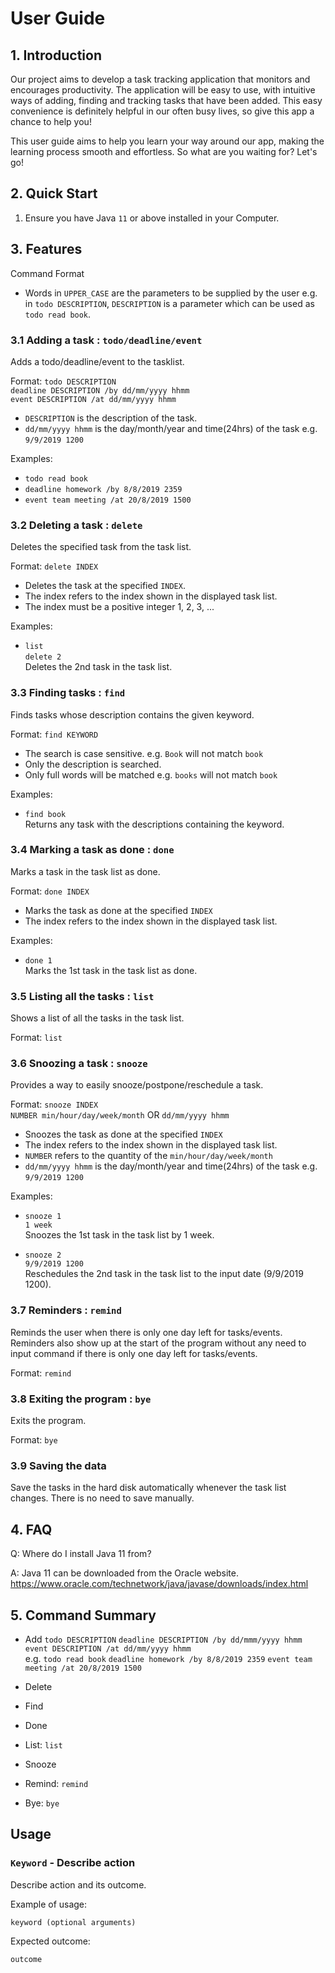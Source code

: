 # User Guide

## 1. Introduction
Our project aims to develop a task tracking application that monitors and encourages productivity. The application will be easy to use, with intuitive ways of adding, finding and tracking tasks that have been added. This easy convenience is definitely helpful in our often busy lives, so give this app a chance to help you!

This user guide aims to help you learn your way around our app, making the learning process smooth and effortless. So what are you waiting for? Let's go!

## 2. Quick Start  

  1. Ensure you have Java `11` or above installed in your Computer.  
 
## 3. Features 
Command Format
- Words in `UPPER_CASE` are the parameters to be supplied by the user e.g. in `todo DESCRIPTION`,
  `DESCRIPTION` is a parameter which can be used as `todo read book`.

### 3.1 Adding a task : `todo/deadline/event`
Adds a todo/deadline/event to the tasklist.

Format: `todo DESCRIPTION`  
        `deadline DESCRIPTION /by dd/mm/yyyy hhmm`  
        `event DESCRIPTION /at dd/mm/yyyy hhmm`  
        
  - `DESCRIPTION` is the description of the task.
  - `dd/mm/yyyy hhmm` is the day/month/year and time(24hrs) of the task e.g. `9/9/2019 1200`
  
Examples:
  - `todo read book`
  - `deadline homework /by 8/8/2019 2359`
  - `event team meeting /at 20/8/2019 1500`

### 3.2 Deleting a task : `delete`
Deletes the specified task from the task list.

Format: `delete INDEX`
  - Deletes the task at the specified `INDEX`.
  - The index refers to the index shown in the displayed task list.
  - The index must be a positive integer 1, 2, 3, ...
  
Examples:
  - `list`  
    `delete 2`  
    Deletes the 2nd task in the task list.
  
### 3.3 Finding tasks : `find`
Finds tasks whose description contains the given keyword.

Format: `find KEYWORD`
  - The search is case sensitive. e.g. `Book` will not match `book`
  - Only the description is searched.
  - Only full words will be matched e.g. `books` will not match `book`
  
Examples:
  - `find book`  
  Returns any task with the descriptions containing the keyword.

### 3.4 Marking a task as done : `done`
Marks a task in the task list as done.

Format: `done INDEX`
  - Marks the task as done at the specified `INDEX`
  - The index refers to the index shown in the displayed task list.
  
Examples:
  - `done 1`  
  Marks the 1st task in the task list as done.

### 3.5 Listing all the tasks : `list`
Shows a list of all the tasks in the task list.

Format: `list`

### 3.6 Snoozing a task : `snooze`
Provides a way to easily snooze/postpone/reschedule a task.

Format: `snooze INDEX`  
        `NUMBER min/hour/day/week/month` OR `dd/mm/yyyy hhmm`
  - Snoozes the task as done at the specified `INDEX`
  - The index refers to the index shown in the displayed task list.
  - `NUMBER` refers to the quantity of the `min/hour/day/week/month`
  - `dd/mm/yyyy hhmm` is the day/month/year and time(24hrs) of the task e.g. `9/9/2019 1200`
  
Examples:  
  - `snooze 1`  
    `1 week`  
    Snoozes the 1st task in the task list by 1 week.
    
  - `snooze 2`  
    `9/9/2019 1200`  
    Reschedules the 2nd task in the task list to the input date (9/9/2019 1200).
  
### 3.7 Reminders : `remind`
Reminds the user when there is only one day left for tasks/events. Reminders also show up at the start of the program without any need to input command if there is only one day left for tasks/events. 

Format: `remind`

### 3.8 Exiting the program : `bye`
Exits the program.

Format: `bye`

### 3.9 Saving the data
Save the tasks in the hard disk automatically whenever the task list changes.
There is no need to save manually.

## 4. FAQ
  Q: Where do I install Java 11 from?  
  
  A: Java 11 can be downloaded from the Oracle website.  
     https://www.oracle.com/technetwork/java/javase/downloads/index.html

## 5. Command Summary
- Add `todo DESCRIPTION` `deadline DESCRIPTION /by dd/mmm/yyyy hhmm` `event DESCRIPTION /at dd/mm/yyyy hhmm`  
  e.g. `todo read book` `deadline homework /by 8/8/2019 2359` `event team meeting /at 20/8/2019 1500`
  
- Delete  
- Find  
- Done  
- List: `list`
- Snooze
- Remind: `remind`
- Bye: `bye`

## Usage

### `Keyword` - Describe action

Describe action and its outcome.

Example of usage: 

`keyword (optional arguments)`

Expected outcome:

`outcome`
